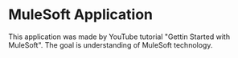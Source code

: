 # MuleSoft Application

This application was made by YouTube tutorial "Gettin Started with MuleSoft". The goal is understanding of MuleSoft technology.
